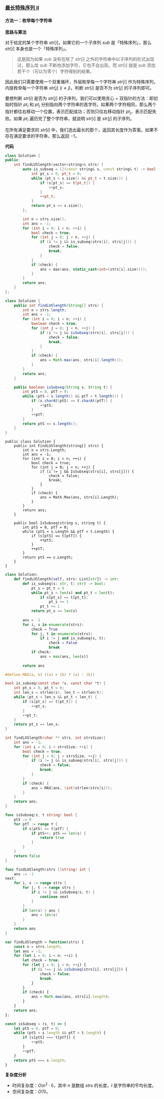 ### [最长特殊序列 II](https://leetcode.cn/problems/longest-uncommon-subsequence-ii/solutions/1623415/zui-chang-te-shu-xu-lie-ii-by-leetcode-s-bo2e/)

#### 方法一：枚举每个字符串

**思路与算法**

对于给定的某个字符串 $\textit{str}[i]$，如果它的一个子序列 $\textit{sub}$ 是「特殊序列」，那么 $\textit{str}[i]$ 本身也是一个「特殊序列」。

> 这是因为如果 $\textit{sub}$ 没有在除了 $\textit{str}[i]$ 之外的字符串中以子序列的形式出现过，那么给 $\textit{sub}$ 不断地添加字符，它也不会出现。而 $\textit{str}[i]$ 就是 $\textit{sub}$ 添加若干个（可以为零个）字符得到的结果。

因此我们只需要使用一个双重循环，外层枚举每一个字符串 $\textit{str}[i]$ 作为特殊序列，内层枚举每一个字符串 $\textit{str}[j]~(i \neq j)$，判断 $\textit{str}[i]$ 是否不为 $\textit{str}[j]$ 的子序列即可。

要想判断 $\textit{str}[i]$ 是否为 $\textit{str}[j]$ 的子序列，我们可以使用贪心 + 双指针的方法：即初始时指针 $\textit{pt}_i$ 和 $\textit{pt}_j$ 分别指向两个字符串的首字符。如果两个字符相同，那么两个指针都往右移动一个位置，表示匹配成功；否则只往右移动指针 $\textit{pt}_j$，表示匹配失败。如果 $\textit{pt}_i$ 遍历完了整个字符串，就说明 $\textit{str}[i]$ 是 $\textit{str}[j]$ 的子序列。

在所有满足要求的 $\textit{str}[i]$ 中，我们选出最长的那个，返回其长度作为答案。如果不存在满足要求的字符串，那么返回 $-1$。

**代码**

```C++
class Solution {
public:
    int findLUSlength(vector<string>& strs) {
        auto is_subseq = [](const string& s, const string& t) -> bool {
            int pt_s = 0, pt_t = 0;
            while (pt_s < s.size() && pt_t < t.size()) {
                if (s[pt_s] == t[pt_t]) {
                    ++pt_s;
                }
                ++pt_t;
            }
            return pt_s == s.size();
        };

        int n = strs.size();
        int ans = -1;
        for (int i = 0; i < n; ++i) {
            bool check = true;
            for (int j = 0; j < n; ++j) {
                if (i != j && is_subseq(strs[i], strs[j])) {
                    check = false;
                    break;
                }
            }
            if (check) {
                ans = max(ans, static_cast<int>(strs[i].size()));
            }
        }
        return ans;
    }
};
```

```Java
class Solution {
    public int findLUSlength(String[] strs) {
        int n = strs.length;
        int ans = -1;
        for (int i = 0; i < n; ++i) {
            boolean check = true;
            for (int j = 0; j < n; ++j) {
                if (i != j && isSubseq(strs[i], strs[j])) {
                    check = false;
                    break;
                }
            }
            if (check) {
                ans = Math.max(ans, strs[i].length());
            }
        }
        return ans;
    }

    public boolean isSubseq(String s, String t) {
        int ptS = 0, ptT = 0;
        while (ptS < s.length() && ptT < t.length()) {
            if (s.charAt(ptS) == t.charAt(ptT)) {
                ++ptS;
            }
            ++ptT;
        }
        return ptS == s.length();
    }
}
```

```CSharp
public class Solution {
    public int FindLUSlength(string[] strs) {
        int n = strs.Length;
        int ans = -1;
        for (int i = 0; i < n; ++i) {
            bool check = true;
            for (int j = 0; j < n; ++j) {
                if (i != j && IsSubseq(strs[i], strs[j])) {
                    check = false;
                    break;
                }
            }
            if (check) {
                ans = Math.Max(ans, strs[i].Length);
            }
        }
        return ans;
    }

    public bool IsSubseq(string s, string t) {
        int ptS = 0, ptT = 0;
        while (ptS < s.Length && ptT < t.Length) {
            if (s[ptS] == t[ptT]) {
                ++ptS;
            }
            ++ptT;
        }
        return ptS == s.Length;
    }
}
```

```Python
class Solution:
    def findLUSlength(self, strs: List[str]) -> int:
        def is_subseq(s: str, t: str) -> bool:
            pt_s = pt_t = 0
            while pt_s < len(s) and pt_t < len(t):
                if s[pt_s] == t[pt_t]:
                    pt_s += 1
                pt_t += 1
            return pt_s == len(s)
        
        ans = -1
        for i, s in enumerate(strs):
            check = True
            for j, t in enumerate(strs):
                if i != j and is_subseq(s, t):
                    check = False
                    break
            if check:
                ans = max(ans, len(s))
        
        return ans
```

```C
#define MAX(a, b) ((a) > (b) ? (a) : (b))

bool is_subseq(const char *s, const char *t) {
    int pt_s = 0, pt_t = 0;
    int len_s = strlen(s), len_t = strlen(t);
    while (pt_s < len_s && pt_t < len_t) {
        if (s[pt_s] == t[pt_t]) {
            ++pt_s;
        }
        ++pt_t;
    }
    return pt_s == len_s;
}

int findLUSlength(char ** strs, int strsSize){
    int ans = -1;
    for (int i = 0; i < strsSize; ++i) {
        bool check = true;
        for (int j = 0; j < strsSize; ++j) {
            if (i != j && is_subseq(strs[i], strs[j])) {
                check = false;
                break;
            }
        }
        if (check) {
            ans = MAX(ans, (int)strlen(strs[i]));
        }
    }
    return ans;
}
```

```Go
func isSubseq(s, t string) bool {
    ptS := 0
    for ptT := range t {
        if s[ptS] == t[ptT] {
            if ptS++; ptS == len(s) {
                return true
            }
        }
    }
    return false
}

func findLUSlength(strs []string) int {
    ans := -1
next:
    for i, s := range strs {
        for j, t := range strs {
            if i != j && isSubseq(s, t) {
                continue next
            }
        }
        if len(s) > ans {
            ans = len(s)
        }
    }
    return ans
}
```

```JavaScript
var findLUSlength = function(strs) {
    const n = strs.length;
    let ans = -1;
    for (let i = 0; i < n; ++i) {
        let check = true;
        for (let j = 0; j < n; ++j) {
            if (i !== j && isSubseq(strs[i], strs[j])) {
                check = false;
                break;
            }
        }
        if (check) {
            ans = Math.max(ans, strs[i].length);
        }
    }
    return ans;
};

const isSubseq = (s, t) => {
    let ptS = 0, ptT = 0;
    while (ptS < s.length && ptT < t.length) {
        if (s[ptS] === t[ptT]) {
            ++ptS;
        }
        ++ptT;
    }
    return ptS === s.length;
}
```

**复杂度分析**

- 时间复杂度：$O(n^2 \cdot l)$，其中 $n$ 是数组 $\textit{strs}$ 的长度，$l$ 是字符串的平均长度。
- 空间复杂度：$O(1)$。
